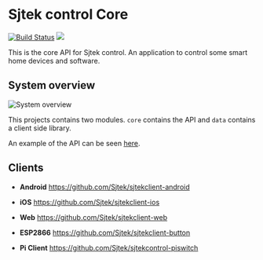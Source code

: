 # Sjtek control Core
[![Build Status](https://jenkins.habets.io/buildStatus/icon?job=Sjtek/sjtekcontrol-core/master)](https://jenkins.habets.io/job/Sjtek/job/sjtekcontrol-core/job/master/)
[![](https://jitpack.io/v/sjtek/sjtekcontrol-core.svg)](https://jitpack.io/#sjtek/sjtekcontrol-core)

This is the core API for Sjtek control. An application to control some smart home devices and software.

## System overview
![System overview](./system-overview.png)

This projects contains two modules. `core` contains the API and `data` contains a client side library.

An example of the API can be seen [here](https://sjtek.nl/api.info).

## Clients
* **Android**
  https://github.com/Sjtek/sjtekclient-android

* **iOS**
  https://github.com/Sjtek/sjtekclient-ios

* **Web**
  https://github.com/Sjtek/sjtekclient-web

* **ESP2866**
  https://github.com/Sjtek/sjtekclient-button

* **Pi Client**
  https://github.com/Sjtek/sjtekcontrol-piswitch
